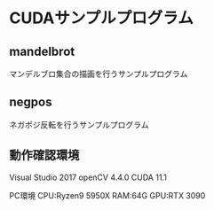 # CUDAサンプルプログラム

## mandelbrot
マンデルブロ集合の描画を行うサンプルプログラム

## negpos
ネガポジ反転を行うサンプルプログラム

## 動作確認環境
Visual Studio 2017
openCV 4.4.0
CUDA 11.1

PC環境
CPU:Ryzen9 5950X
RAM:64G
GPU:RTX 3090